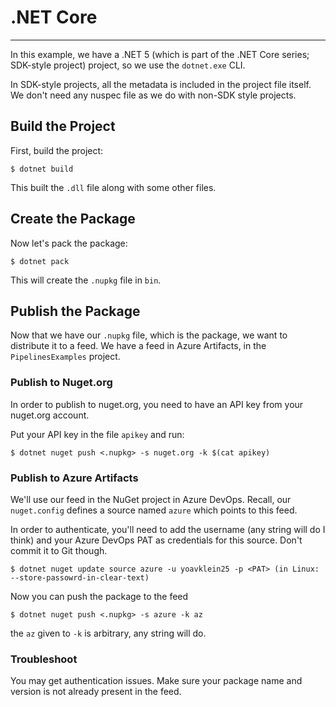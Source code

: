 # .NET Core
---

In this example, we have a .NET 5 (which is part of the .NET Core series; SDK-style project)
project, so we use the `dotnet.exe` CLI.

In SDK-style projects, all the metadata is included in the project file itself. We don't
need any nuspec file as we do with non-SDK style projects.

## Build the Project
First, build the project:
```
$ dotnet build
```

This built the `.dll` file along with some other files.

## Create the Package
Now let's pack the package:
```
$ dotnet pack
```

This will create the `.nupkg` file in `bin`.

## Publish the Package
Now that we have our `.nupkg` file, which is the package, we want to distribute it to a feed.
We have a feed in Azure Artifacts, in the `PipelinesExamples` project.

### Publish to Nuget.org
In order to publish to nuget.org, you need to have an API key from your nuget.org account.

Put your API key in the file `apikey` and run:
```
$ dotnet nuget push <.nupkg> -s nuget.org -k $(cat apikey)
```

### Publish to Azure Artifacts

We'll use our feed in the NuGet project in Azure DevOps.
Recall, our `nuget.config` defines a source named `azure` which points to this feed.

In order to authenticate, you'll need to add the username (any string will do I think)
and your Azure DevOps PAT as credentials for this source. Don't commit it to Git though.

```
$ dotnet nuget update source azure -u yoavklein25 -p <PAT> (in Linux: --store-passowrd-in-clear-text)
```

Now you can push the package to the feed
```
$ dotnet nuget push <.nupkg> -s azure -k az 
```

the `az` given to `-k` is arbitrary, any string will do.


### Troubleshoot
You may get authentication issues. Make sure your package name and version is not already present
in the feed.